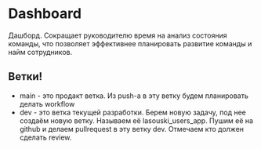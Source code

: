 # Dashboard
Дашборд. Сокращает руководителю время на анализ состояния команды, что позволяет эффективнее планировать развитие команды и найм сотрудников. 


## Ветки! 

- main - это продакт ветка. Из push-а в эту ветку будем планировать делать workflow
- dev - это ветка текущей разработки. Берем новую задачу, под нее создаём новую ветку. Называем её
    lasouski_users_app. Пушим её на github и делаем pullrequest в эту ветку dev. Отмечаем кто должен
    сделать review.

